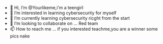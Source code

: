 - 👋 Hi, I’m @Yourlikeme,i'm a teengirl
- 👀 I’m interested in learning cybersecurity for myself 
- 🌱 I’m currently learning cybersecurity ricght from the start
- 💞️ I’m looking to collaborate on ... Red team 
- 📫 How to reach me ... if you interested teachme,you are a winner some pics nake

<!---
Yourlikeme/Yourlikeme is a ✨ special ✨ repository because its `README.md` (this file) appears on your GitHub profile.
You can click the Preview link to take a look at your changes.
--->
